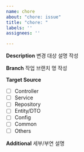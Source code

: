 ```yaml
---
name: chore
about: "chore: issue"
title: "chore: "
labels: ''
assignees: ''

---
```


**Description**
변경 대상 설명 작성

**Branch**
작업 브랜치 명 작성

**Target Source**
- [ ] Controller
- [ ] Service
- [ ] Repository
- [ ] Entity/DTO
- [ ] Config
- [ ] Common
- [ ] Others

**Additional**
세부/부연 설명

